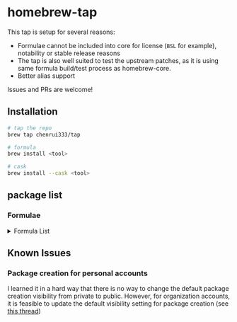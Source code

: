 # homebrew-tap

This tap is setup for several reasons:

- Formulae cannot be included into core for license (`BSL` for example), notability or stable release reasons
- The tap is also well suited to test the upstream patches, as it is using same formula build/test process as homebrew-core.
- Better alias support

Issues and PRs are welcome!

## Installation

```bash
# tap the repo
brew tap chenrui333/tap

# formula
brew install <tool>

# cask
brew install --cask <tool>
```

## package list

### Formulae

<!-- FORMULAE-LIST-START -->
<details>
<summary>Formula List</summary>

- `aiac`
- `alacritty`
- `amoco`
- `aoc-cli`
- `apkeep`
- `asciinema`
- `balcony`
- `blueutil-tui`
- `blush`
- `brotab`
- `btczee`
- `bytebox`
- `cargo-geiger`
- `cargo-readme`
- `cargo-sort`
- `cargo-spellcheck`
- `carton`
- `cf-terraforming`
- `cf-vault`
- `cfnctl`
- `codstts`
- `dvm`
- `emplace`
- `envtpl`
- `fancy-cat`
- `fex`
- `flow-editor`
- `flowgger`
- `fortitude`
- `gerust`
- `giq`
- `git-vain`
- `glsl-analyzer`
- `go-junit-report`
- `goboscript`
- `grcov`
- `hcldump`
- `hcledit`
- `hclgrep`
- `hello`
- `hellwal`
- `jetzig`
- `junit2html`
- `keyhunter`
- `koji`
- `llmdog`
- `lola`
- `libdivide`
- `mdbook-linkcheck`
- `minisign`
- `mitex`
- `omnictl`
- `otto`
- `oxbuild`
- `pike`
- `pipeform`
- `pluralith`
- `poop`
- `projectable`
- `public-ollama-finder`
- `rails-new`
- `resinator`
- `rpds-py`
- `rslocal`
- `rustfilt`
- `sato`
- `satty`
- `sdl_image`
- `sdl_mixer`
- `sdl_net`
- `sdl_ttf`
- `seamstress`
- `shiroa`
- `sig`
- `simdjzon`
- `surgeon`
- `termtunnel`
- `terracove`
- `terraform-cleaner`
- `terraform-diff`
- `terraform-iam-policy-validator`
- `terraform`
- `terrap-cli`
- `terratag`
- `tf-summarize`
- `tfprovidercheck`
- `tfreveal`
- `tfsort`
- `tftarget`
- `tftree`
- `tpm`
- `travelgrunt`
- `tun2proxy`
- `tuono`
- `twiggy`
- `wallust`
- `yor`
- `zero`
- `zig@0.11`
- `zig@0.12`
- `ziggy`
- `zigscient`
- `zlint`
- `zware`

</details>
<!-- FORMULAE-LIST-END -->

## Known Issues

### Package creation for personal accounts

I learned it in a hard way that there is no way to change the default package creation visibility from private to public.
However, for organization accounts, it is feasible to update the default visibility setting for package creation (see [this thread](https://github.com/orgs/community/discussions/65931#discussioncomment-7613551))
